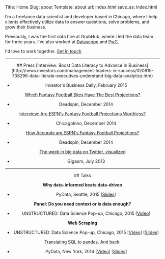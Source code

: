 Title: Home
Slug: about
Template: about
url: index.html
save_as: index.html


I’m a freelance data scientist and developer based in Chicago, where I help clients effectively utilize data to answer questions, solve problems, and grow their business. 

Previously, I was the first data hire at GrubHub, where I led the data team for three years. I’ve also worked at [Datascope](http://datascopeanalytics.com/) and [PwC](http://www.pwc.com/us/en/index.jhtml).

I'd love to work together. [Get in touch](mailto:greg@gregreda.com?subject=Work).

<center>
<hr class="small">
## Press
[Interview: Boost Data Literacy to Advance In Business](http://news.investors.com/management-leaders-in-success/020615-738296-data-literate-executives-understand-big-data-analytics.htm)

- Investor's Business Daily, February 2015

[Which Fantasy Football Sites Have The Best Projections?](http://regressing.deadspin.com/which-fantasy-football-sites-have-the-best-projections-1672790103)

- Deadspin, December 2014

[Interview: Are ESPN's Fantasy Football Projections Worthless?](http://chicagoinno.streetwise.co/2014/12/16/are-espn-fantasy-football-projections-legit-datascope-investigates/)

- ChicagoInno, December 2014

[How Accurate are ESPN's Fantasy Football Projections?](http://regressing.deadspin.com/how-accurate-are-espns-fantasy-football-projections-1669439884)

- Deadspin, December 2014

[The week in big data on Twitter, visualized](https://gigaom.com/2013/07/19/the-week-in-big-data-on-twitter-visualized/)

- Gigaom, July 2013

<hr class="small">
## Talks

**Why data-informed beats data-driven**

- PyData, Seattle, 2015 [[Slides](https://github.com/gjreda/pydata2015sea)]

**Panel: Do you need context or is data enough?**

- UNSTRUCTURED: Data Science Pop-up, Chicago, 2015 [[Video](https://youtu.be/jqESE8roAfE)]

**Web Scraping**

- UNSTRUCTURED: Data Science Pop-up, Chicago, 2015 [[Video](https://youtu.be/L5CA9SKzwrc)] [[Slides](https://github.com/gjreda/datapopup2015chi)]

[Translating SQL to pandas. And back.](http://reda.io/pydata2014nyc)

- PyData, New York, 2014 [[Video](http://reda.io/pydata2014nyc)] [[Slides](http://reda.io/sql2pandas)]
</center>
